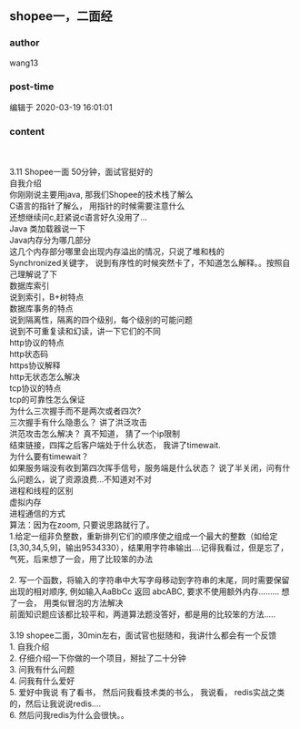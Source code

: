 ## shopee一，二面经
### author 
wang13
### post-time 

编辑于  2020-03-19 16:01:01
### content 
<div class="post-topic-des nc-post-content">
 <div>
  <br/>
 </div>
 <div>
  <br/>
 </div>
 <div>
  3.11 Shopee一面 50分钟，面试官挺好的
 </div>
 <div>
  自我介绍
 </div>
 <div>
  你刚刚说主要用java, 那我们Shopee的技术栈了解么
 </div>
 <div>
  C语言的指针了解么， 用指针的时候需要注意什么
 </div>
 <div>
  还想继续问c,赶紧说c语言好久没用了...
 </div>
 <div>
  Java 类加载器说一下
 </div>
 <div>
  Java内存分为哪几部分
 </div>
 <div>
  这几个内存部分哪里会出现内存溢出的情况，只说了堆和栈的
 </div>
 <div>
  Synchronized关键字， 说到有序性的时候突然卡了，不知道怎么解释。。按照自己理解说了下
 </div>
 <div>
  数据库索引
 </div>
 <div>
  说到索引，B+树特点
 </div>
 <div>
  数据库事务的特点
 </div>
 <div>
  说到隔离性，隔离的四个级别，每个级别的可能问题
 </div>
 <div>
  说到不可重复读和幻读，讲一下它们的不同
 </div>
 <div>
  http协议的特点
 </div>
 <div>
  http状态码
 </div>
 <div>
  https协议解释
 </div>
 <div>
  http无状态怎么解决
 </div>
 <div>
  tcp协议的特点
 </div>
 <div>
  tcp的可靠性怎么保证
 </div>
 <div>
  为什么三次握手而不是两次或者四次?
 </div>
 <div>
  三次握手有什么隐患么？ 讲了洪泛攻击
 </div>
 <div>
  洪范攻击怎么解决？ 真不知道， 猜了一个ip限制
 </div>
 <div>
  结束链接，四挥之后客户端处于什么状态， 我讲了timewait.
 </div>
 <div>
  为什么要有timewait？
 </div>
 <div>
  如果服务端没有收到第四次挥手信号，服务端是什么状态？ 说了半关闭，问有什么问题么，说了资源浪费...不知道对不对
 </div>
 <div>
  进程和线程的区别
 </div>
 <div>
  虚拟内存
 </div>
 <div>
  进程通信的方式
 </div>
 <div>
  算法：因为在zoom, 只要说思路就行了。
 </div>
 <div>
  1.给定一组非负整数，重新排列它们的顺序使之组成一个最大的整数（如给定[3,30,34,5,9]，输出9534330），结果用字符串输出....记得我看过，但是忘了，气死，后来想了一会，用了比较笨的办法
 </div>
 <div>
  <br/>
 </div>
 <div>
  2. 写一个函数，将输入的字符串中大写字母移动到字符串的末尾，同时需要保留出现的相对顺序, 例如输入AaBbCc 返回 abcABC, 要求不使用额外内存......... 想了一会， 用类似冒泡的方法解决
 </div>
 <div>
  前面知识题应该都比较平和，两道算法题没答好，都是用的比较笨的方法.....
 </div>
 <div>
  <br/>
 </div>
 <div>
  3.19 shopee二面，30min左右，面试官也挺随和，我讲什么都会有一个反馈
 </div>
 <div>
  1.
  <span>
  </span>
  自我介绍
 </div>
 <div>
  2.
  <span>
  </span>
  仔细介绍一下你做的一个项目，掰扯了二十分钟
 </div>
 <div>
  3.
  <span>
  </span>
  问我有什么问题
 </div>
 <div>
  4.
  <span>
  </span>
  问我有什么爱好
 </div>
 <div>
  5.
  <span>
  </span>
  爱好中我说 有了看书， 然后问我看技术类的书么， 我说看， redis实战之类的，然后让我说说redis....
 </div>
 <div>
  6.
  <span>
  </span>
  然后问我redis为什么会很快。。
 </div>
 <div>
  <br/>
 </div>
</div>
